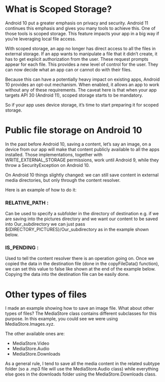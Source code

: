 # What is Scoped Storage?
Android 10 put a greater emphasis on privacy and security. Android 11 continues this emphasis and gives you many tools to achieve this. One of those tools is scoped storage. This feature impacts your app in a big way if you’re leveraging local file access.

With scoped storage, an app no longer has direct access to all the files in external storage. If an app wants to manipulate a file that it didn’t create, it has to get explicit authorization from the user. These request prompts appear for each file. This provides a new level of control for the user. They can now decide what an app can or cannot do with their files.

Because this can have a potentially heavy impact on existing apps, Android 10 provides an opt-out mechanism. When enabled, it allows an app to work without any of these requirements. The caveat here is that when your app targets API 30 (Android 11), scoped storage starts to be mandatory.

So if your app uses device storage, it’s time to start preparing it for scoped storage.



# Public file storage on Android 10
In the past before Android 10, saving a content, let’s say an image, on a device from our app will make that content publicly available to all the apps installed.
Those implementations, together with WRITE_EXTERNAL_STORAGE permissions, work until Android 9, while they throw a SecurityException on Android 10.

On Android 10 things slightly changed: we can still save content in external media directories, but only through the content resolver.

Here is an example of how to do it:

### RELATIVE_PATH :
Can be used to specify a subfolder in the directory of destination e.g. if we are saving into the pictures directory and we want our content to be saved into Our_subdirectory we can just pass ${DIRECTORY_PICTURES}/Our_subdirectory as in the example shown below.


### IS_PENDING : 
Used to tell the content resolver there is an operation going on. Once we copied the data in the destination file (done in the copyFileData() function), we can set this value to false like shown at the end of the example below. Copying the data into the destination file can be easily done.




# Other types of files
I made an example showing how to save an image file. What about other types of files? The MediaStore class contains different subclasses for this purpose. In this example, you could see we were using MediaStore.Images.xyz.

The other available ones are:
- MediaStore.Video
- MediaStore.Audio
- MediaStore.Downloads

As a general rule, I tend to save all the media content in the related subtype folder (so a .mp3 file will use the MediaStore.Audio class) while everything else goes in the downloads folder using the MediaStore.Downloads class.



